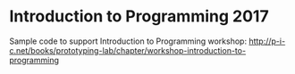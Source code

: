 # Introduction to Programming 2017

Sample code to support Introduction to Programming workshop:
http://p-i-c.net/books/prototyping-lab/chapter/workshop-introduction-to-programming
